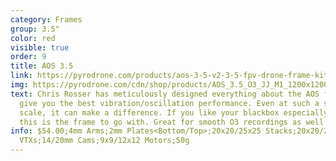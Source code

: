 ```yaml
---
category: Frames
group: 3.5"
color: red
visible: true
order: 9
title: AOS 3.5
link: https://pyrodrone.com/products/aos-3-5-v2-3-5-fpv-drone-frame-kit
img: https://pyrodrone.com/cdn/shop/products/AOS_3.5_O3_JJ_M1_1200x1200.jpg?v=1677022115
text: Chris Rosser has meticulously designed everything about the AOS frames to
  give you the best vibration/oscillation performance. Even at such a small
  scale, it can make a difference. If you like your blackbox especially clean,
  this is the frame to go with. Great for smooth O3 recordings as well
info: $54.00;4mm Arms;2mm Plates<Bottom/Top>;20x20/25x25 Stacks;20x20/25x25
  VTXs;14/20mm Cams;9x9/12x12 Motors;50g
---
```

